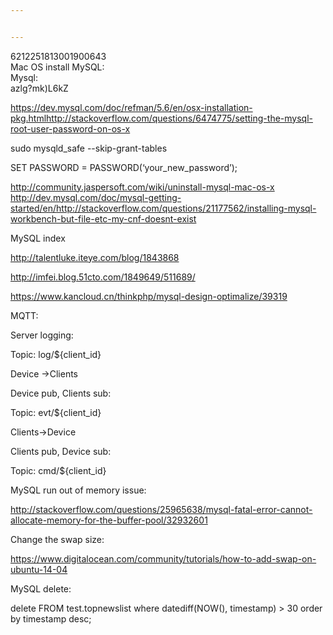 ```yaml
---


---
```


<p>6212251813001900643<br>
Mac OS install MySQL:<br>
Mysql:<br>
azlg?mk)L6kZ</p>
<p><a href="https://dev.mysql.com/doc/refman/5.6/en/osx-installation-pkg.html">https://dev.mysql.com/doc/refman/5.6/en/osx-installation-pkg.html</a><a href="http://stackoverflow.com/questions/6474775/setting-the-mysql-root-user-password-on-os-x">http://stackoverflow.com/questions/6474775/setting-the-mysql-root-user-password-on-os-x</a></p>
<p>sudo mysqld_safe --skip-grant-tables</p>
<p>SET PASSWORD = PASSWORD(‘your_new_password’);</p>
<p><a href="http://community.jaspersoft.com/wiki/uninstall-mysql-mac-os-x">http://community.jaspersoft.com/wiki/uninstall-mysql-mac-os-x</a><br>
<a href="http://dev.mysql.com/doc/mysql-getting-started/en/">http://dev.mysql.com/doc/mysql-getting-started/en/</a><a href="http://stackoverflow.com/questions/21177562/installing-mysql-workbench-but-file-etc-my-cnf-doesnt-exist">http://stackoverflow.com/questions/21177562/installing-mysql-workbench-but-file-etc-my-cnf-doesnt-exist</a></p>
<p>MySQL index</p>
<p><a href="http://talentluke.iteye.com/blog/1843868">http://talentluke.iteye.com/blog/1843868</a></p>
<p><a href="http://imfei.blog.51cto.com/1849649/511689/">http://imfei.blog.51cto.com/1849649/511689/</a></p>
<p><a href="https://www.kancloud.cn/thinkphp/mysql-design-optimalize/39319">https://www.kancloud.cn/thinkphp/mysql-design-optimalize/39319</a></p>
<p>MQTT:</p>
<p>Server logging:</p>
<p>Topic: log/${client_id}</p>
<p>Device -&gt;Clients</p>
<p>Device pub, Clients sub:</p>
<p>Topic: evt/${client_id}</p>
<p>Clients-&gt;Device</p>
<p>Clients pub, Device sub:</p>
<p>Topic: cmd/${client_id}</p>
<p>MySQL run out of memory issue:</p>
<p><a href="http://stackoverflow.com/questions/25965638/mysql-fatal-error-cannot-allocate-memory-for-the-buffer-pool/32932601">http://stackoverflow.com/questions/25965638/mysql-fatal-error-cannot-allocate-memory-for-the-buffer-pool/32932601</a></p>
<p>Change the swap size:</p>
<p><a href="https://www.digitalocean.com/community/tutorials/how-to-add-swap-on-ubuntu-14-04">https://www.digitalocean.com/community/tutorials/how-to-add-swap-on-ubuntu-14-04</a></p>
<p>MySQL delete:</p>
<p>delete FROM test.topnewslist where datediff(NOW(), timestamp) &gt; 30 order by timestamp desc;</p>

